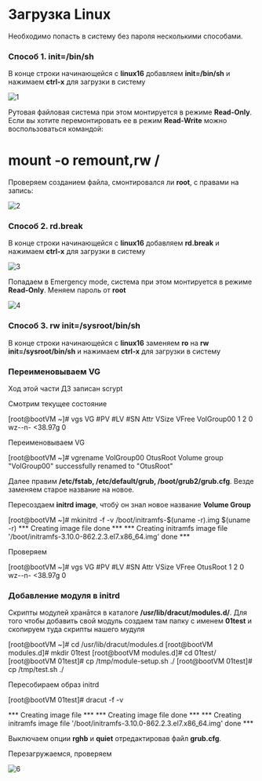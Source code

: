 # Загрузка Linux

Необходимо попасть в систему без пароля несколькими способами.

### Способ 1. init=/bin/sh

В конце строки начинающейся с **linux16** добавляем **init=/bin/sh** и нажимаем **сtrl-x** для загрузки в систему

![1](https://user-images.githubusercontent.com/110412814/216019713-522b0198-e084-4324-9fd7-8eb209ecc745.png)


Рутовая файловая система при этом монтируется в режиме **Read-Only**. Если вы хотите перемонтировать ее в режим **Read-Write** можно воспользоваться командой: 


# mount -o remount,rw /


Проверяем созданием файла, смонтировался ли **root**, с правами на запись:

![2](https://user-images.githubusercontent.com/110412814/216019767-2f5b1e1b-ae61-4b93-b9e1-419d774a7d0e.png)


### Способ 2. rd.break

В конце строки начинающейся с **linux16** добавляем **rd.break** и нажимаем **сtrl-x** для загрузки в систему

![3](https://user-images.githubusercontent.com/110412814/216019784-bdea5c1b-a5cd-4cb9-b811-493772173c10.png)


Попадаем в Emergency mode, система при этом монтируется в режиме **Read-Only**. Меняем пароль от **root** 

![4](https://user-images.githubusercontent.com/110412814/216019822-ea2fcee7-9cfb-48cc-b32b-70352026f308.png)


### Способ 3. rw init=/sysroot/bin/sh

В конце строки начинающейся с **linux16** заменяем **ro** на **rw init=/sysroot/bin/sh** и нажимаем **сtrl-x** для загрузки в систему

### Переименовываем VG

Ход этой части ДЗ записан scrypt 

Смотрим текущее состояние


[root@bootVM ~]# vgs
  VG         #PV #LV #SN Attr   VSize   VFree
  VolGroup00   1   2   0 wz--n- <38.97g    0 


Переименовываем VG


[root@bootVM ~]# vgrename VolGroup00 OtusRoot
  Volume group "VolGroup00" successfully renamed to "OtusRoot"


Далее правим **/etc/fstab, /etc/default/grub, /boot/grub2/grub.cfg**. Везде заменяем старое название на новое. 

Пересоздаем **initrd image**, чтобý он знал новое название **Volume Group**


[root@bootVM ~]# mkinitrd -f -v /boot/initramfs-$(uname -r).img $(uname -r)
*** Creating image file done ***
*** Creating initramfs image file '/boot/initramfs-3.10.0-862.2.3.el7.x86_64.img' done ***


Проверяем


[root@bootVM ~]# vgs
  VG       #PV #LV #SN Attr   VSize   VFree
  OtusRoot   1   2   0 wz--n- <38.97g    0 


### Добавление модуля в initrd

Скрипты модулей хранāтся в каталоге **/usr/lib/dracut/modules.d/**. Для того чтобы добавить свой модуль создаем там папку с именем **01test** и скопируем туда скрипты нашего мудуля


[root@bootVM ~]# cd /usr/lib/dracut/modules.d
[root@bootVM modules.d]# mkdir 01test
[root@bootVM modules.d]# cd 01test/
[root@bootVM 01test]# cp /tmp/module-setup.sh ./
[root@bootVM 01test]# cp /tmp/test.sh ./


Пересобираем образ initrd


[root@bootVM 01test]# dracut -f -v

*** Creating image file ***
*** Creating image file done ***
*** Creating initramfs image file '/boot/initramfs-3.10.0-862.2.3.el7.x86_64.img' done ***


Выключаем опции **rghb** и **quiet** отредактировав файл **grub.cfg**.

Перезагружаемся, проверяем

![6](https://user-images.githubusercontent.com/110412814/216020067-8d49960b-60b0-4ca4-9820-ac41f80e1fff.png)

